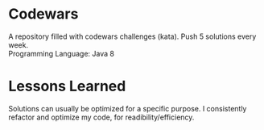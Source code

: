 # Codewars
A repository filled with codewars challenges (kata). Push 5 solutions every week.<br>
Programming Language: Java 8 

# Lessons Learned
Solutions can usually be optimized for a specific purpose. I consistently refactor and optimize my code, for readibility/efficiency.
